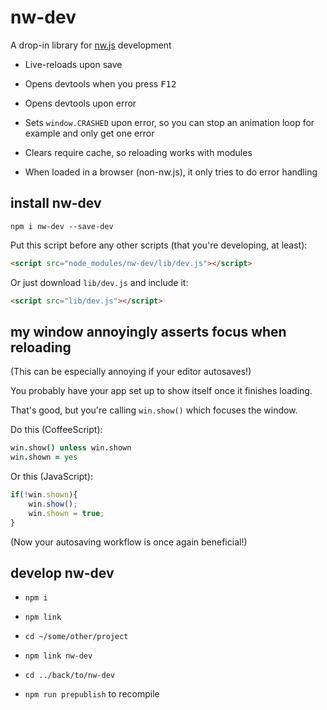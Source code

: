 
# nw-dev

A drop-in library for [nw.js](https://github.com/nwjs/nw.js) development

* Live-reloads upon save

* Opens devtools when you press <kbd>F12</kbd>

* Opens devtools upon error

* Sets `window.CRASHED` upon error,
  so you can stop an animation loop for example
  and only get one error

* Clears require cache,
  so reloading works with modules

* When loaded in a browser (non-nw.js),
  it only tries to do error handling


## install nw-dev

`npm i nw-dev --save-dev`

Put this script before any other scripts
(that you're developing, at least):

```html
<script src="node_modules/nw-dev/lib/dev.js"></script>
```

Or just download `lib/dev.js` and include it:

```html
<script src="lib/dev.js"></script>
```


## my window annoyingly asserts focus when reloading

(This can be especially annoying if your editor autosaves!)

You probably have your app set up to show itself once it finishes loading.

That's good, but you're calling `win.show()` which focuses the window.

Do this (CoffeeScript):

```coffee
win.show() unless win.shown
win.shown = yes
```

Or this (JavaScript):

```js
if(!win.shown){
    win.show();
    win.shown = true;
}
```

(Now your autosaving workflow is once again beneficial!)


## develop nw-dev

* `npm i`

* `npm link`

* `cd ~/some/other/project`

* `npm link nw-dev`

* `cd ../back/to/nw-dev`

* `npm run prepublish` to recompile

